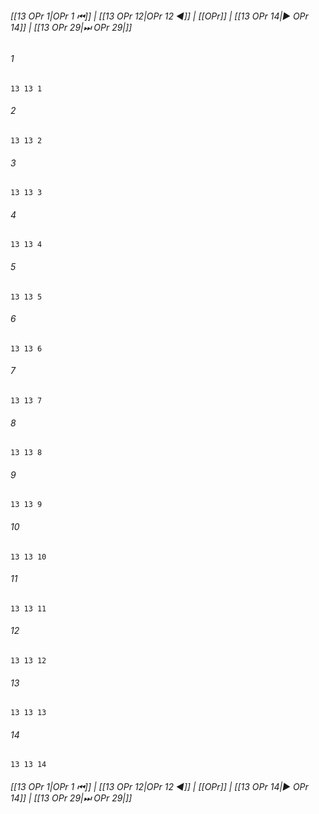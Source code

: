 
###### [[13 OPr 1|OPr 1 ⏮]] | [[13 OPr 12|OPr 12 ◀]] | [[OPr]] | [[13 OPr 14|▶ OPr 14]] | [[13 OPr 29|⏭ OPr 29|]]

###### 1
``` verse
13 13 1 
```
###### 2
``` verse
13 13 2 
```
###### 3
``` verse
13 13 3 
```
###### 4
``` verse
13 13 4 
```
###### 5
``` verse
13 13 5 
```
###### 6
``` verse
13 13 6 
```
###### 7
``` verse
13 13 7 
```
###### 8
``` verse
13 13 8 
```
###### 9
``` verse
13 13 9 
```
###### 10
``` verse
13 13 10 
```
###### 11
``` verse
13 13 11 
```
###### 12
``` verse
13 13 12 
```
###### 13
``` verse
13 13 13 
```
###### 14
``` verse
13 13 14 
```

###### [[13 OPr 1|OPr 1 ⏮]] | [[13 OPr 12|OPr 12 ◀]] | [[OPr]] | [[13 OPr 14|▶ OPr 14]] | [[13 OPr 29|⏭ OPr 29|]]

